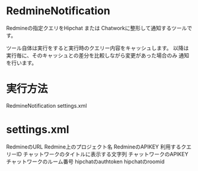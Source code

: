 # RedmineNotification

Redmineの指定クエリをHipchat または Chatworkに整形して通知するツールです。

ツール自体は実行をすると実行時のクエリー内容をキャッシュします。
以降は実行毎に、そのキャッシュとの差分を比較しながら変更があった場合のみ
通知を行います。

# 実行方法

RedmineNotification settings.xml

# settings.xml

  <redmine-url>RedmineのURL</redmine-url>
  <redmine-project>Redmine上のプロジェクト名</redmine-project>
  <redmine-apikey>RedmineのAPIKEY</redmine-apikey>
  <redmine-query-id>利用するクエリーID</redmine-query-id>
  <chatwork-title>チャットワークのタイトルに表示する文字列</chatwork-title>
  <chatwork-apikey>チャットワークのAPIKEY</chatwork-apikey>
  <chatwork-roomid>チャットワークのルーム番号</chatwork-roomid>
  <hipchat-authtoken>hipchatのauthtoken</hipchat-authtoken>
  <hipchat-roomid>hipchatのroomid</hipchat-roomid>
  
  
